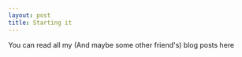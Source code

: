 ```yaml
---
layout: post
title: Starting it
---
```


You can read all my (And maybe some other friend's) blog posts here
